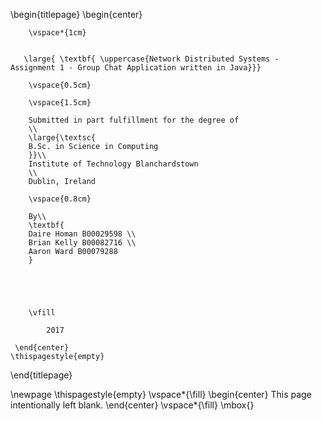 \begin{titlepage}
    \begin{center}
    
        \vspace*{1cm}
        

       \large{ \textbf{ \uppercase{Network Distributed Systems - Assignment 1 - Group Chat Application written in Java}}}
        
        \vspace{0.5cm}
        
        \vspace{1.5cm}
 
        Submitted in part fulfillment for the degree of
        \\
        \large{\textsc{
        B.Sc. in Science in Computing
        }}\\
        Institute of Technology Blanchardstown
        \\
        Dublin, Ireland
        
        \vspace{0.8cm}        
         
        By\\
        \textbf{
        Daire Homan B00029598 \\
        Brian Kelly B00082716 \\
        Aaron Ward B00079288
        }

       

        
        
        \vfill
  
            2017

     \end{center}
    \thispagestyle{empty}
\end{titlepage} 

\newpage
\thispagestyle{empty}
\vspace*{\fill}
\begin{center}
This page intentionally left blank.
\end{center}
\vspace*{\fill}
\mbox{}